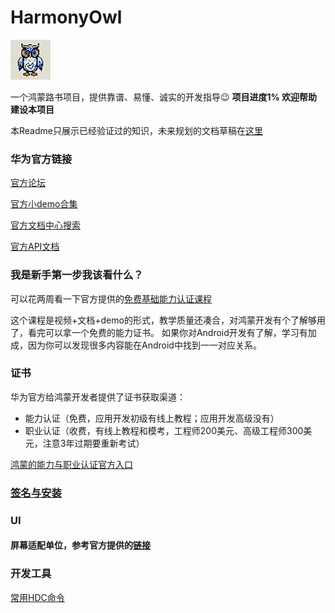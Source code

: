 # HarmonyOwl
![image info](/Images/Logo/Logo_64x64.png)  

一个鸿蒙路书项目，提供靠谱、易懂、诚实的开发指导😉 **项目进度1% 欢迎帮助建设本项目**

本Readme只展示已经验证过的知识，未来规划的文档草稿在[这里](/README-beta.md)

### 华为官方链接

[官方论坛](https://developer.huawei.com/consumer/cn/forum/)

[官方小demo合集](https://gitee.com/harmonyos/codelabs)

[官方文档中心搜索](https://developer.huawei.com/consumer/cn/doc/)

[官方API文档](https://developer.harmonyos.com/cn/docs/documentation/doc-references-V3/development-intro-0000001478061813-V3)

### 我是新手第一步我该看什么？

可以花两周看一下官方提供的[免费基础能力认证课程](https://developer.huawei.com/consumer/cn/training/dev-cert-detail/101666948302721398)

这个课程是视频+文档+demo的形式，教学质量还凑合，对鸿蒙开发有个了解够用了，看完可以拿一个免费的能力证书。
如果你对Android开发有了解，学习有加成，因为你可以发现很多内容能在Android中找到一一对应关系。

### 证书
华为官方给鸿蒙开发者提供了证书获取渠道：
- 能力认证（免费，应用开发初级有线上教程；应用开发高级没有）
- 职业认证（收费，有线上教程和模考，工程师200美元、高级工程师300美元，注意3年过期要重新考试）

[鸿蒙的能力与职业认证官方入口](https://developer.huawei.com/consumer/cn/training/dev-certification/a617e0d3bc144624864a04edb951f6c4)

### [签名与安装](/DOC/signs.md)

### UI

#### 屏幕适配单位，参考官方提供的[链接](https://developer.harmonyos.com/cn/docs/design/des-guides/basic-0000001055539104)

### 开发工具

[常用HDC命令](/DOC/hdc.md)